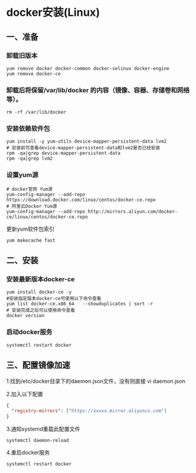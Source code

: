 # docker安装(Linux)

## **一、准备**
### 卸载旧版本
``` shell
yum remove docker docker-common docker-selinux docker-engine 
yum remove docker-ce
```
### 卸载后将保留/var/lib/docker 的内容（镜像、容器、存储卷和网络等）。
``` shell
rm -rf /var/lib/docker
```
### 安装依赖软件包
``` shell
yum install -y yum-utils device-mapper-persistent-data lvm2 
# 安装前可查看device-mapper-persistent-data和lvm2是否已经安装
rpm -qa|grep device-mapper-persistent-data
rpm -qa|grep lvm2
```
### 设置yum源
``` shell
# docker官网 Yum源
yum-config-manager --add-repo https://download.docker.com/linux/centos/docker-ce.repo
# 阿里云Docker Yum源
yum-config-manager --add-repo http://mirrors.aliyun.com/docker-ce/linux/centos/docker-ce.repo
```
更新yum软件包索引
``` shell
yum makecache fast
```

## **二、安装**
### 安装最新版本docker-ce
``` shell
yum install docker-ce -y
#安装指定版本docker-ce可使用以下命令查看
yum list docker-ce.x86_64	--showduplicates | sort -r 
# 安装完成之后可以使用命令查看
docker version
```
### 启动docker服务
``` shell
systemctl restart docker
```

## **三、配置镜像加速**
1.找到/etc/docker目录下的daemon.json文件，没有则直接 vi daemon.json

2.加入以下配置
``` json
{
  "registry-mirrors": ["https://xxxxx.mirror.aliyuncs.com"]
}
```

3.通知systemd重载此配置文件
``` shell
systemctl daemon-reload
```

4.重启docker服务
``` shell
systemctl restart docker
```